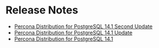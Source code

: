# Release Notes

* [Percona Distribution for PostgreSQL 14.1 Second Update](release-notes-v14.1.upd2.md)
* [Percona Distribution for PostgreSQL 14.1 Update](release-notes-v14.1.upd.md)
* [Percona Distribution for PostgreSQL 14.1](release-notes-v14.1.md)